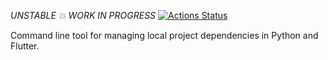 *UNSTABLE 💥 WORK IN PROGRESS*
[![Actions Status](https://github.com/rtmigo/lnkdpn/workflows/ci/badge.svg?branch=master)](https://github.com/rtmigo/lnkdpn/actions)

Command line tool for managing local project dependencies in Python and Flutter.

